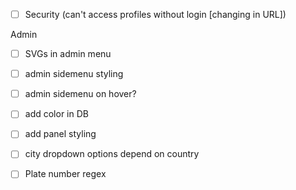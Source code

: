 - [ ] Security (can't access profiles without login [changing in URL])

Admin

- [ ] SVGs in admin menu
- [ ] admin sidemenu styling 
- [ ] admin sidemenu on hover? 

- [ ] add color in DB
- [ ] add panel styling 
- [ ] city dropdown options depend on country
- [ ] Plate number regex
